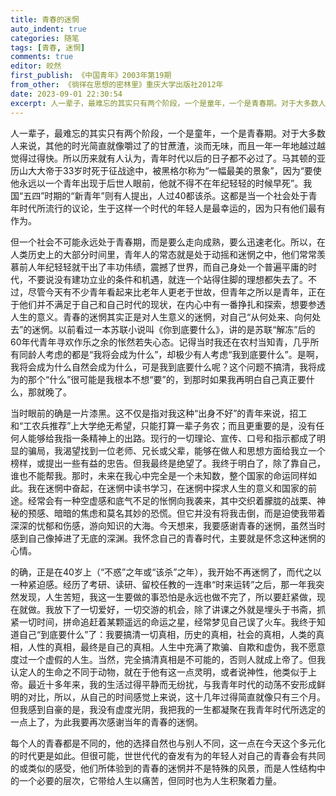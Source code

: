 ```yaml
---
title: 青春的迷惘
auto_indent: true
categories: 随笔
tags: [青春, 迷惘]
comments: true
editor: 皎然
first_publish: 《中国青年》2003年第19期
from_other: 《徜徉在思想的密林里》重庆大学出版社2012年
date: 2023-09-01 22:30:54
excerpt: 人一辈子，最难忘的其实只有两个阶段，一个是童年，一个是青春期。对于大多数人来说，其他的时光简直就像嚼过了的甘蔗渣，淡而无味，而且一年一年地越过越觉得过得快。所以历来就有人认为，青年时代以后的日子都不必过了。马其顿的亚历山大大帝于33岁时死于征战途中，被黑格尔称为“一幅最美的景象”，因为“要使他永远以一个青年出现于后世人眼前，他就不得不在年纪轻轻的时候早死”。我国“五四”时期的“新青年”则有人提出，人过40都该杀。这都是当一个社会处于青年时代所流行的议论，生于这样一个时代的年轻人是最幸运的，因为只有他们最有作为。
---
```

人一辈子，最难忘的其实只有两个阶段，一个是童年，一个是青春期。对于大多数人来说，其他的时光简直就像嚼过了的甘蔗渣，淡而无味，而且一年一年地越过越觉得过得快。所以历来就有人认为，青年时代以后的日子都不必过了。马其顿的亚历山大大帝于33岁时死于征战途中，被黑格尔称为“一幅最美的景象”，因为“要使他永远以一个青年出现于后世人眼前，他就不得不在年纪轻轻的时候早死”。我国“五四”时期的“新青年”则有人提出，人过40都该杀。这都是当一个社会处于青年时代所流行的议论，生于这样一个时代的年轻人是最幸运的，因为只有他们最有作为。

但一个社会不可能永远处于青春期，而是要么走向成熟，要么迅速老化。所以，在人类历史上的大部分时间里，青年人的常态就是处于动摇和迷惘之中，他们常常羡慕前人年纪轻轻就干出了丰功伟绩，震撼了世界，而自己身处一个普遍平庸的时代，不要说没有建功立业的条件和机遇，就连一个站得住脚的理想都失去了。不过，尽管今天有不少青年看起来比老年人更老于世故，但青年之所以是青年，正在于他们并不满足于自己和自己时代的现状，在内心中有一番挣扎和探索，想要参透人生的意义。青春的迷惘其实正是对人生意义的迷惘，对自己“从何处来、向何处去”的迷惘。以前看过一本苏联小说叫《你到底要什么》，讲的是苏联“解冻”后的60年代青年寻欢作乐之余的怅然若失心态。记得当时我还在农村当知青，几乎所有同龄人考虑的都是“我将会成为什么”，却极少有人考虑“我到底要什么”。是啊，我将会成为什么自然会成为什么，可是我到底要什么呢？这个问题不搞清，我将成为的那个“什么”很可能是我根本不想“要”的，到那时如果我再明白自己真正要什么，那就晚了。

当时眼前的确是一片漆黑。这不仅是指对我这种“出身不好”的青年来说，招工和“工农兵推荐”上大学绝无希望，只能打算一辈子务农；而且更重要的是，没有任何人能够给我指一条精神上的出路。现行的一切理论、宣传、口号和指示都成了明显的骗局，我渴望找到一位老师、兄长或父辈，能够在做人和思想方面给我立一个榜样，或提出一些有益的忠告。但我最终是绝望了。我终于明白了，除了靠自己，谁也不能帮我。那时，未来在我心中完全是一个未知数，整个国家的命运同样如此。我在迷惘中奋起，在迷惘中读书学习，在迷惘中探求人生的意义和国家的前途。经常会有一种空虚感和底气不足的怅惘向我袭来，其中交织着朦胧的战栗、神秘的预感、暗暗的焦虑和莫名其妙的恐慌。但它并没有将我击倒，而是迫使我带着深深的忧郁和伤感，游向知识的大海。今天想来，我要感谢青春的迷惘，虽然当时感到自己像掉进了无底的深渊。我怀念自己的青春时代，主要就是怀念这种迷惘的心情。

的确，正是在40岁上（“不惑”之年或“该杀”之年），我开始不再迷惘了，而代之以一种紧迫感。经历了考研、读研、留校任教的一连串“时来运转”之后，那一年我突然发现，人生苦短，我这一生要做的事恐怕是永远也做不完了，所以要赶紧做，现在就做。我放下了一切爱好，一切交游的机会，除了讲课之外就是埋头于书斋，抓紧一切时间，拼命追赶着某颗遥远的命运之星，经常梦见自己误了火车。我终于知道自己“到底要什么”了：我要搞清一切真相，历史的真相，社会的真相，人类的真相，人性的真相，最终是自己的真相。人生中充满了欺骗、自欺和虚伪，我不愿意度过一个虚假的人生。当然，完全搞清真相是不可能的，否则人就成上帝了。但我认定人的生命之不同于动物，就在于他有这一点灵明，或者说神性，他类似于上帝。最近十多年来，我的生活过得平静而无纷扰，与我青年时代的动荡不安形成鲜明的对比，所以，从自己的时间感觉上来说，这十几年过得简直就像只有三个月。但我感到自豪的是，我没有虚度光阴，我把我的一生都凝聚在我青年时代所选定的一点上了，为此我要再次感谢当年的青春的迷惘。

每个人的青春都是不同的，他的选择自然也与别人不同，这一点在今天这个多元化的时代更是如此。但很可能，世世代代的奋发有为的年轻人对自己的青春会有共同的或类似的感受，他们所体验到的青春的迷惘并不是特殊的风景，而是人性结构中的一个必要的层次，它带给人生以痛苦，但同时也为人生积聚着力量。

